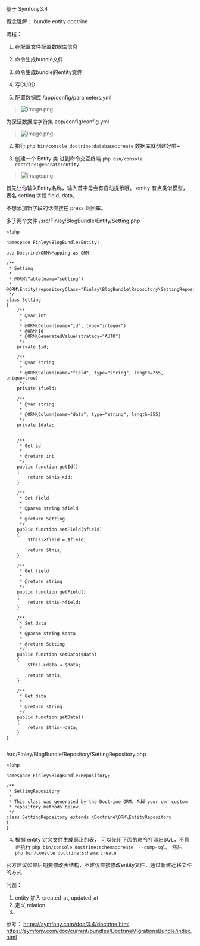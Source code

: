 基于 Symfony3.4

概念理解：
bundle
entity
doctrine

流程：
1. 在配置文件配置数据库信息
2. 命令生成bundle文件
3. 命令生成bundle的entity文件
4. 写CURD 

1. 配置数据库
/app/config/parameters.yml
> ![image.png](https://upload-images.jianshu.io/upload_images/71414-34476a8d5b7896d1.png?imageMogr2/auto-orient/strip%7CimageView2/2/w/1240)

为保证数据库字符集
app/config/config.yml
> ![image.png](https://upload-images.jianshu.io/upload_images/71414-b74eea805de1d7dc.png?imageMogr2/auto-orient/strip%7CimageView2/2/w/1240)

2. 执行 `php bin/console doctrine:database:create`
数据库就创建好啦~

3. 创建一个 Entity 类
进到命令交互终端 `php bin/console doctrine:generate:entity` 
> ![image.png](https://upload-images.jianshu.io/upload_images/71414-78d4d9054d69c2de.png?imageMogr2/auto-orient/strip%7CimageView2/2/w/1240)

首先让你输入Entity名称，输入首字母会有自动提示哦。
entity 有点类似模型，
表名  setting 字段 field, data,


 不想添加新字段的话直接在 press <return> 处回车。

多了两个文件
/src/Finley/BlogBundle/Entity/Setting.php
```
<?php

namespace Finley\BlogBundle\Entity;

use Doctrine\ORM\Mapping as ORM;

/**
 * Setting
 *
 * @ORM\Table(name="setting")
 * @ORM\Entity(repositoryClass="Finley\BlogBundle\Repository\SettingRepository")
 */
class Setting
{
    /**
     * @var int
     *
     * @ORM\Column(name="id", type="integer")
     * @ORM\Id
     * @ORM\GeneratedValue(strategy="AUTO")
     */
    private $id;

    /**
     * @var string
     *
     * @ORM\Column(name="field", type="string", length=255, unique=true)
     */
    private $field;

    /**
     * @var string
     *
     * @ORM\Column(name="data", type="string", length=255)
     */
    private $data;


    /**
     * Get id
     *
     * @return int
     */
    public function getId()
    {
        return $this->id;
    }

    /**
     * Set field
     *
     * @param string $field
     *
     * @return Setting
     */
    public function setField($field)
    {
        $this->field = $field;

        return $this;
    }

    /**
     * Get field
     *
     * @return string
     */
    public function getField()
    {
        return $this->field;
    }

    /**
     * Set data
     *
     * @param string $data
     *
     * @return Setting
     */
    public function setData($data)
    {
        $this->data = $data;

        return $this;
    }

    /**
     * Get data
     *
     * @return string
     */
    public function getData()
    {
        return $this->data;
    }
}


```

/src/Finley/BlogBundle/Repository/SettingRepository.php

```
<?php

namespace Finley\BlogBundle\Repository;

/**
 * SettingRepository
 *
 * This class was generated by the Doctrine ORM. Add your own custom
 * repository methods below.
 */
class SettingRepository extends \Doctrine\ORM\EntityRepository
{
}

```
4.  根据 entity 定义文件生成真正的表，
可以先用下面的命令打印出SQL，不真正执行
`php bin/console doctrine:schema:create  --dump-sql`。
然后 ` php bin/console doctrine:schema:create`

官方建议如果后期要修改表结构，不建议直接修改entity文件，通过新建迁移文件的方式





问题：
1. entity 加入 created_at, updated_at
2. 定义 relation
3. 

参考：
https://symfony.com/doc/3.4/doctrine.html
https://symfony.com/doc/current/bundles/DoctrineMigrationsBundle/index.html
